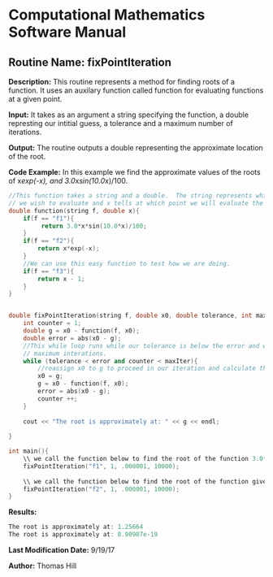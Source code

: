 # Computational Mathematics Software Manual

## **Routine Name:** fixPointIteration

**Description:** This routine represents a method for finding roots of a function.
It uses an auxilary function called function for evaluating functions at a given point.  

**Input:**  It takes as an argument a string specifying the function,
a double represting our intitial guess, a tolerance and a maximum number of iterations. 

**Output:** The routine outputs a double representing the approximate location of the root. 

**Code Example:** In this example we find the approximate values of the roots of x*exp(-x), and 3.0*x*sin(10.0*x)/100.

```C++
//This function takes a string and a double.  The string represents which function 
// we wish to evaluate and x tells at which point we will evaluate the function. 
double function(string f, double x){
    if(f == "f1"){
         return 3.0*x*sin(10.0*x)/100;
    }
    if(f == "f2"){
        return x*exp(-x);
    }
    //We can use this easy function to test how we are doing.  
    if(f == "f3"){
        return x - 1; 
    }
}


double fixPointIteration(string f, double x0, double tolerance, int maxIter){
    int counter = 1; 
    double g = x0 - function(f, x0);
    double error = abs(x0 - g); 
    //This while loop runs while our tolerance is below the error and we haven't exceeded the
    // maximum interations. 
    while (tolerance < error and counter < maxIter){
        //reassign x0 to g to proceed in our iteration and calculate the new g
        x0 = g; 
        g = x0 - function(f, x0);
        error = abs(x0 - g);
        counter ++; 
    }
    
    cout << "The root is approximately at: " << g << endl; 
    
}

int main(){
    \\ we call the function below to find the root of the function 3.0*x*sin(10.0*x)/100.
    fixPointIteration("f1", 1, .000001, 10000); 
    
    \\ we call the function below to find the root of the function given in part x*exp(-x). 
    fixPointIteration("f2", 1, .000001, 10000);
}

```

**Results:** 
```C++
The root is approximately at: 1.25664
The root is approximately at: 8.90987e-19
```

**Last Modification Date:** 9/19/17

**Author:** Thomas Hill
